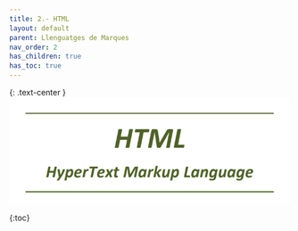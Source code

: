 ```yaml
---
title: 2.- HTML
layout: default
parent: Llenguatges de Marques
nav_order: 2
has_children: true
has_toc: true
---
```



{: .text-center }
![alt text](../assets/imatges/HTML.png)


{:toc}
    